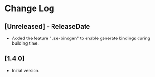 # Change Log

## [Unreleased] - ReleaseDate

- Added the feature "use-bindgen" to enable generate bindings
  during building time.

## [1.4.0]

- Initial version.
